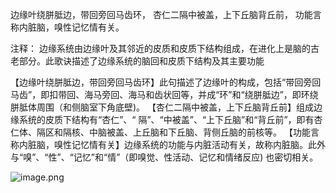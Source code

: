 边缘叶绕胼胝边，带回旁回马齿环，
杏仁二隔中被盖，上下丘脑背丘前，
功能言称内脏脑，嗅性记忆情有关。

注释：
边缘系统由边缘叶及其邻近的皮质和皮质下结构组成，在进化上是脑的古老部分。此歌诀描述了边缘系统的脑回和皮质下结构及其主要功能 

【边缘叶绕胼胝边，带回旁回马齿环】此句描述了边缘叶的构成，包括“带回旁回马齿”，即扣带回、海马旁回、海马和齿状回等，并成“环”和“绕胼胝边”，即环绕胼胝体周围（和侧脑室下角底壁)。
【杏仁二隔中被盖，上下丘脑背丘前】组成边缘系统的皮质下结构有“杏仁”、“
隔”、“中被盖”、“上下丘脑”和“背丘前”，即有杏仁体、隔区和隔核、中脑被盖、上丘脑和下丘脑、背侧丘脑的前核等。
【功能言称内脏脑，嗅性记忆情有关】边缘系统的功能与内脏活动有关，故称内脏脑。此外与“嗅”、“性”、“记忆”和“情”（即嗅觉、性活动、记忆和情绪反应) 也密切相关。

![image.png](https://picgo18719498306.oss-cn-guangzhou.aliyuncs.com/20250809155631222.png)
